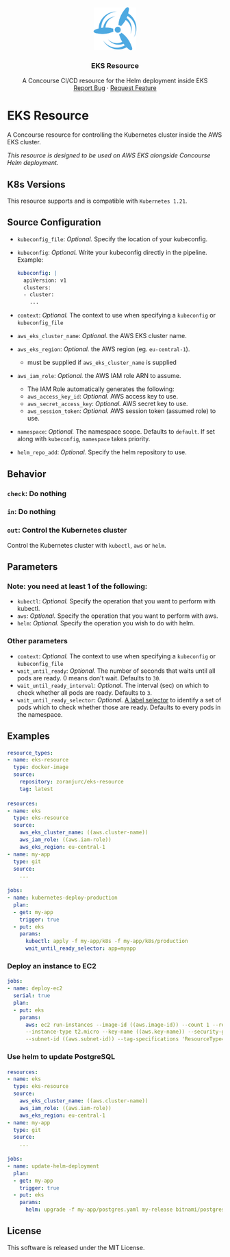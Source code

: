 <!-- PROJECT LOGO -->
<br />
<p align="center">
  <a href="https://github.com/zoranjurcevic/eks-resource">
    <img src="docs/img/concourse.png" alt="Logo" width="100" height="100">
  </a>

  <h3 align="center">EKS Resource</h3>

  <p align="center">
    A Concourse CI/CD resource for the Helm deployment inside EKS
    <br />
    <a href="https://github.com/zoranjurcevic/eks-resource/issues/new?assignees=&labels=Bug&template=bug.md&title=%5BBUG%5D+">Report Bug</a>
    ·
    <a href="https://github.com/zoranjurcevic/eks-resource/issues/new?assignees=&labels=&template=feature.md&title=%5BFeature%5D+">Request Feature</a>
  </p>
</p>

# EKS Resource

A Concourse resource for controlling the Kubernetes cluster inside the AWS EKS cluster.

*This resource is designed to be used on AWS EKS alongside Concourse Helm deployment.*

## K8s Versions

This resource supports and is compatible with `Kubernetes 1.21`.

## Source Configuration

- `kubeconfig_file`: *Optional.* Specify the location of your kubeconfig.
- `kubeconfig`: *Optional.* Write your kubeconfig directly in the pipeline. Example:

    ```yaml
    kubeconfig: |
      apiVersion: v1
      clusters:
      - cluster:
        ...
    ```

- `context`: *Optional.* The context to use when specifying a `kubeconfig` or `kubeconfig_file`
- `aws_eks_cluster_name`: *Optional.* the AWS EKS cluster name.
- `aws_eks_region`: *Optional.* the AWS region (eg. `eu-central-1`).
  - must be supplied if `aws_eks_cluster_name` is supplied
- `aws_iam_role`: *Optional.* the AWS IAM role ARN to assume.
  - The IAM Role automatically generates the following:
  - `aws_access_key_id`: *Optional.* AWS access key to use.
  - `aws_secret_access_key`: *Optional.* AWS secret key to use.
  - `aws_session_token`: *Optional.* AWS session token (assumed role) to use.
- `namespace`: *Optional.* The namespace scope. Defaults to `default`. If set along with `kubeconfig`, `namespace` takes priority.
- `helm_repo_add`: *Optional.* Specify the helm repository to use.

## Behavior

### `check`: Do nothing

### `in`: Do nothing

### `out`: Control the Kubernetes cluster

Control the Kubernetes cluster with `kubectl`, `aws` or `helm`.

## Parameters

### Note: you need at least 1 of the following:

- `kubectl`: *Optional.* Specify the operation that you want to perform with kubectl.
- `aws`: *Optional.* Specify the operation that you want to perform with aws.
- `helm`: *Optional.* Specify the operation you wish to do with helm.

### Other parameters

- `context`: *Optional.* The context to use when specifying a `kubeconfig` or `kubeconfig_file`
- `wait_until_ready`: *Optional.* The number of seconds that waits until all pods are ready. 0 means don't wait. Defaults to `30`.
- `wait_until_ready_interval`: *Optional.* The interval (sec) on which to check whether all pods are ready. Defaults to `3`.
- `wait_until_ready_selector`: *Optional.* [A label selector](https://kubernetes.io/docs/concepts/overview/working-with-objects/labels/#label-selectors) to identify a set of pods which to check whether those are ready. Defaults to every pods in the namespace.

## Examples

```yaml
resource_types:
- name: eks-resource
  type: docker-image
  source:
    repository: zoranjurc/eks-resource
    tag: latest

resources:
- name: eks
  type: eks-resource
  source: 
    aws_eks_cluster_name: ((aws.cluster-name))
    aws_iam_role: ((aws.iam-role))
    aws_eks_region: eu-central-1
- name: my-app
  type: git
  source:
    ...

jobs:
- name: kubernetes-deploy-production
  plan:
  - get: my-app
    trigger: true
  - put: eks
    params:
      kubectl: apply -f my-app/k8s -f my-app/k8s/production
      wait_until_ready_selector: app=myapp
```

### Deploy an instance to EC2

```yaml
jobs:
- name: deploy-ec2
  serial: true
  plan:
  - put: eks
    params:
      aws: ec2 run-instances --image-id ((aws.image-id)) --count 1 --region eu-central-1 \ 
      --instance-type t2.micro --key-name ((aws.key-name)) --security-group-ids ((aws.security-group)) \
      --subnet-id ((aws.subnet-id)) --tag-specifications 'ResourceType=instance,Tags=[{Key=Name,Value=demotest}]'
```

### Use helm to update PostgreSQL

```yaml
resources:
- name: eks
  type: eks-resource
  source: 
    aws_eks_cluster_name: ((aws.cluster-name))
    aws_iam_role: ((aws.iam-role))
    aws_eks_region: eu-central-1
- name: my-app
  type: git
  source:
    ...

jobs:
- name: update-helm-deployment
  plan:
  - get: my-app
    trigger: true
  - put: eks
    params:
      helm: upgrade -f my-app/postgres.yaml my-release bitnami/postgresql
```

## License

This software is released under the MIT License.
